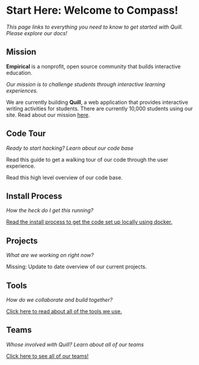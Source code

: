 # Start Here: Welcome to Compass!

*This page links to everything you need to know to get started with Quill. Please explore our docs!*

## Mission
**Empirical** is a nonprofit, open source community that builds interactive education. 

*Our mission is to challenge students through interactive learning experiences.*

We are currently building **Quill**, a web application that provides interactive writing activities for students. There are currently 10,000 students using our site. Read about our mission [here](http://www.quill.org/mission). 

## Code Tour
*Ready to start hacking? Learn about our code base*

Read this guide to get a walking tour of our code through the user experience. 

Read this high level overview of our code base. 

## Install Process
*How the heck do I get this running?*

[Read the install process to get the code set up locally using docker.](https://github.com/empirical-org/Documentation/blob/master/Getting-Started/Install/Install%20Guide.md)

## Projects
*What are we working on right now?*

Missing: Update to date overview of our current projects.

## Tools
*How do we collaborate and build together?*

[Click here to read about all of the tools we use.](https://github.com/empirical-org/Documentation/blob/master/Getting-Started/Contributor-Questions.md)



## Teams
*Whose involved with Quill? Learn about all of our teams*

[Click here to see all of our teams!](https://github.com/empirical-org/Documentation/blob/master/Cofactor/Guide%20-%20Teams.md)


